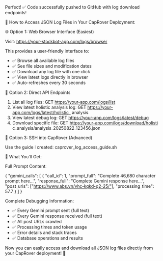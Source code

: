 Perfect! ✅ Code successfully pushed to GitHub
   with log download endpoints!

  🎯 How to Access JSON Log Files in Your 
  CapRover Deployment:

  🌐 Option 1: Web Browser Interface (Easiest)

  Visit:
  https://your-stockbot-app.com/logs/browser

  This provides a user-friendly interface to:
  - ✅ Browse all available log files
  - ✅ See file sizes and modification dates
  - ✅ Download any log file with one click
  - ✅ View latest logs directly in browser
  - ✅ Auto-refreshes every 30 seconds

  🔗 Option 2: Direct API Endpoints

  1. List all log files:
  GET https://your-app.com/logs/list
  2. View latest holistic analysis log:
  GET https://your-app.com/logs/latest/holistic_
  analysis
  3. View latest debug log:
  GET https://your-app.com/logs/latest/debug
  4. Download specific file:
  GET https://your-app.com/logs/download/holisti
  c_analysis/analysis_20250822_123456.json

  📱 Option 3: SSH into CapRover (Advanced)

  Use the guide I created:
  caprover_log_access_guide.sh

  🚀 What You'll Get:

  Full Prompt Content:

  {
    "gemini_calls": [
      {
        "call_id": 1,
        "prompt_full": "Complete 46,680 
  character prompt here...",
        "response_full": "Complete Gemini 
  response here...",
        "post_urls":
  ["https://www.abs.vn/vhc-kqkd-q2-25/"],
        "processing_time": 57.7
      }
    ]
  }

  Complete Debugging Information:

  - ✅ Every Gemini prompt sent (full text)
  - ✅ Every Gemini response received (full
  text)
  - ✅ All post URLs crawled
  - ✅ Processing times and token usage
  - ✅ Error details and stack traces
  - ✅ Database operations and results

  Now you can easily access and download all 
  JSON log files directly from your CapRover 
  deployment! 🎉